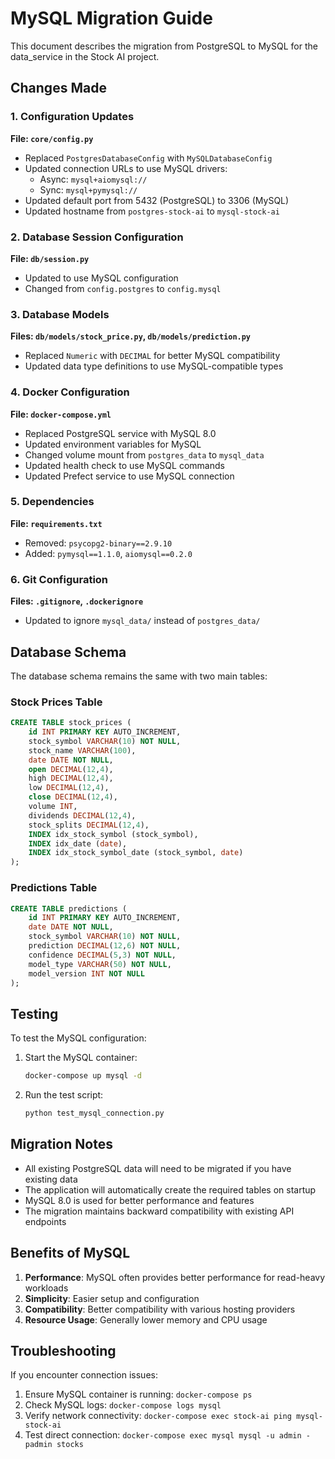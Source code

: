 # MySQL Migration Guide

This document describes the migration from PostgreSQL to MySQL for the data_service in the Stock AI project.

## Changes Made

### 1. Configuration Updates

**File: `core/config.py`**
- Replaced `PostgresDatabaseConfig` with `MySQLDatabaseConfig`
- Updated connection URLs to use MySQL drivers:
  - Async: `mysql+aiomysql://`
  - Sync: `mysql+pymysql://`
- Updated default port from 5432 (PostgreSQL) to 3306 (MySQL)
- Updated hostname from `postgres-stock-ai` to `mysql-stock-ai`

### 2. Database Session Configuration

**File: `db/session.py`**
- Updated to use MySQL configuration
- Changed from `config.postgres` to `config.mysql`

### 3. Database Models

**Files: `db/models/stock_price.py`, `db/models/prediction.py`**
- Replaced `Numeric` with `DECIMAL` for better MySQL compatibility
- Updated data type definitions to use MySQL-compatible types

### 4. Docker Configuration

**File: `docker-compose.yml`**
- Replaced PostgreSQL service with MySQL 8.0
- Updated environment variables for MySQL
- Changed volume mount from `postgres_data` to `mysql_data`
- Updated health check to use MySQL commands
- Updated Prefect service to use MySQL connection

### 5. Dependencies

**File: `requirements.txt`**
- Removed: `psycopg2-binary==2.9.10`
- Added: `pymysql==1.1.0`, `aiomysql==0.2.0`

### 6. Git Configuration

**Files: `.gitignore`, `.dockerignore`**
- Updated to ignore `mysql_data/` instead of `postgres_data/`

## Database Schema

The database schema remains the same with two main tables:

### Stock Prices Table
```sql
CREATE TABLE stock_prices (
    id INT PRIMARY KEY AUTO_INCREMENT,
    stock_symbol VARCHAR(10) NOT NULL,
    stock_name VARCHAR(100),
    date DATE NOT NULL,
    open DECIMAL(12,4),
    high DECIMAL(12,4),
    low DECIMAL(12,4),
    close DECIMAL(12,4),
    volume INT,
    dividends DECIMAL(12,4),
    stock_splits DECIMAL(12,4),
    INDEX idx_stock_symbol (stock_symbol),
    INDEX idx_date (date),
    INDEX idx_stock_symbol_date (stock_symbol, date)
);
```

### Predictions Table
```sql
CREATE TABLE predictions (
    id INT PRIMARY KEY AUTO_INCREMENT,
    date DATE NOT NULL,
    stock_symbol VARCHAR(10) NOT NULL,
    prediction DECIMAL(12,6) NOT NULL,
    confidence DECIMAL(5,3) NOT NULL,
    model_type VARCHAR(50) NOT NULL,
    model_version INT NOT NULL
);
```

## Testing

To test the MySQL configuration:

1. Start the MySQL container:
   ```bash
   docker-compose up mysql -d
   ```

2. Run the test script:
   ```bash
   python test_mysql_connection.py
   ```

## Migration Notes

- All existing PostgreSQL data will need to be migrated if you have existing data
- The application will automatically create the required tables on startup
- MySQL 8.0 is used for better performance and features
- The migration maintains backward compatibility with existing API endpoints

## Benefits of MySQL

1. **Performance**: MySQL often provides better performance for read-heavy workloads
2. **Simplicity**: Easier setup and configuration
3. **Compatibility**: Better compatibility with various hosting providers
4. **Resource Usage**: Generally lower memory and CPU usage

## Troubleshooting

If you encounter connection issues:

1. Ensure MySQL container is running: `docker-compose ps`
2. Check MySQL logs: `docker-compose logs mysql`
3. Verify network connectivity: `docker-compose exec stock-ai ping mysql-stock-ai`
4. Test direct connection: `docker-compose exec mysql mysql -u admin -padmin stocks` 
